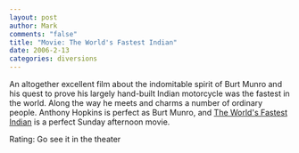 ```yaml
--- 
layout: post
author: Mark
comments: "false"
title: "Movie: The World's Fastest Indian"
date: 2006-2-13
categories: diversions
---
```

An altogether excellent film about the indomitable spirit of Burt Munro and his quest to prove his largely hand-built Indian motorcycle was the fastest in the world. Along the way he meets and charms a number of ordinary people. Anthony Hopkins is perfect as Burt Munro, and <a href="http://imdb.com/title/tt0412080/" title="The World's Fastest Indian">The World's Fastest Indian</a> is a perfect Sunday afternoon movie.

Rating: Go see it in the theater
